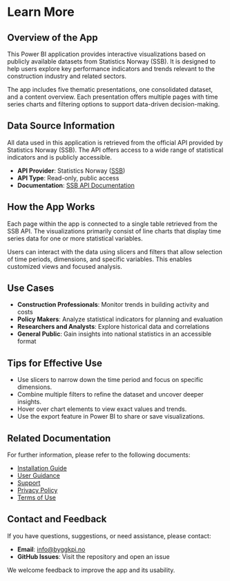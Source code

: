# Learn More

## Overview of the App

This Power BI application provides interactive visualizations based on publicly available datasets from Statistics Norway (SSB). It is designed to help users explore key performance indicators and trends relevant to the construction industry and related sectors.

The app includes five thematic presentations, one consolidated dataset, and a content overview. Each presentation offers multiple pages with time series charts and filtering options to support data-driven decision-making.

## Data Source Information

All data used in this application is retrieved from the official API provided by Statistics Norway (SSB). The API offers access to a wide range of statistical indicators and is publicly accessible.

- **API Provider**: Statistics Norway ([SSB](https://www.ssb.no/))
- **API Type**: Read-only, public access
- **Documentation**: [SSB API Documentation](https://www.ssb.no/en/api)

## How the App Works

Each page within the app is connected to a single table retrieved from the SSB API. The visualizations primarily consist of line charts that display time series data for one or more statistical variables.

Users can interact with the data using slicers and filters that allow selection of time periods, dimensions, and specific variables. This enables customized views and focused analysis.

## Use Cases

- **Construction Professionals**: Monitor trends in building activity and costs
- **Policy Makers**: Analyze statistical indicators for planning and evaluation
- **Researchers and Analysts**: Explore historical data and correlations
- **General Public**: Gain insights into national statistics in an accessible format

## Tips for Effective Use

- Use slicers to narrow down the time period and focus on specific dimensions.
- Combine multiple filters to refine the dataset and uncover deeper insights.
- Hover over chart elements to view exact values and trends.
- Use the export feature in Power BI to share or save visualizations.

## Related Documentation

For further information, please refer to the following documents:

- [Installation Guide](INSTALLATION.md)
- [User Guidance](GUIDANCE.md)
- [Support](SUPPORT.md)
- [Privacy Policy](PRIVACY.md)
- [Terms of Use](TERMS.md)

## Contact and Feedback

If you have questions, suggestions, or need assistance, please contact:

- **Email**: [info@byggkpi.no](mailto:info@byggkpi.no)
- **GitHub Issues**: Visit the repository and open an issue

We welcome feedback to improve the app and its usability.
